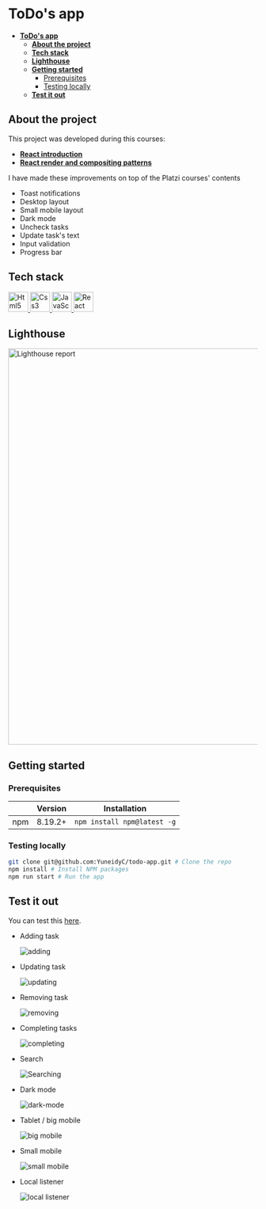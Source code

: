 # ToDo's app

- [**ToDo's app**](#todos-app)
  - [**About the project**](#about-the-project)
  - [**Tech stack**](#tech-stack)
  - [**Lighthouse**](#lighthouse)
  - [**Getting started**](#getting-started)
    - [Prerequisites](#prerequisites)
    - [Testing locally](#testing-locally)
  - [**Test it out**](#test-it-out)

## About the project

This project was developed during this courses:

- [**React introduction**](https://platzi.com/cursos/react/)
- [**React render and compositing patterns**](https://platzi.com/cursos/react-patrones-render/)

I have made these improvements on top of the Platzi courses' contents

- Toast notifications
- Desktop layout
- Small mobile layout
- Dark mode
- Uncheck tasks
- Update task's text
- Input validation
- Progress bar

## Tech stack

<!-- markdownlint-disable MD033 -->
<p>
    <a href="https://developer.mozilla.org/en-US/docs/Glossary/HTML5" >
        <img src="https://cdn.jsdelivr.net/gh/devicons/devicon/icons/html5/html5-original.svg" alt="Html5" width="40" height="40" />
    </a>
    <a href="https://developer.mozilla.org/en-US/docs/Web/CSS" >
        <img src="https://cdn.jsdelivr.net/gh/devicons/devicon/icons/css3/css3-original.svg" alt="Css3" width="40" height="40" />
    </a>
    <a href="https://developer.mozilla.org/en-US/docs/Web/javascript" >
      <img src="https://cdn.jsdelivr.net/gh/devicons/devicon/icons/javascript/javascript-original.svg" alt="JavaScript" width="40" height="40" />
    </a>
    <a href="https://reactjs.org/" >
        <img src="https://cdn.jsdelivr.net/gh/devicons/devicon/icons/react/react-original.svg" alt="React" width="40" height="40" />
    </a>
</p>
<!-- markdownlint-enable MD033 -->

## Lighthouse

<img src="lighthouse_results/desktop/pagespeed.svg" alt="Lighthouse report" width=800 />

## Getting started

### Prerequisites

|               | Version       | Installation |
| ------------- | ------------- | ------------- |
| npm           | 8.19.2+       | `npm install npm@latest -g`  |

### Testing locally

```bash
git clone git@github.com:YuneidyC/todo-app.git # Clone the repo
npm install # Install NPM packages
npm run start # Run the app
```

## Test it out

You can test this [here](https://yuneidyc.github.io/todo-app/).

- Adding task

    ![adding](./docs/img/add-task.gif)

- Updating task

    ![updating](./docs/img/update-task.gif)

- Removing task

    ![removing](./docs/img/remove-task.gif)

- Completing tasks

    ![completing](./docs/img/completing-task.gif)

- Search

    ![Searching](./docs/img/search-task.gif)

- Dark mode

    ![dark-mode](./docs/img/dark-mode.gif)

- Tablet / big mobile

    ![big mobile](./docs/img/mobile-add-task.gif)

- Small mobile

    ![small mobile](./docs/img/small-mobile-add-task.gif)

- Local listener

    ![local listener](./docs/img/localListener-task.gif)
